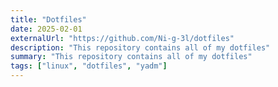 ```yaml
---
title: "Dotfiles"
date: 2025-02-01
externalUrl: "https://github.com/Ni-g-3l/dotfiles"
description: "This repository contains all of my dotfiles"
summary: "This repository contains all of my dotfiles"
tags: ["linux", "dotfiles", "yadm"]
---
```

